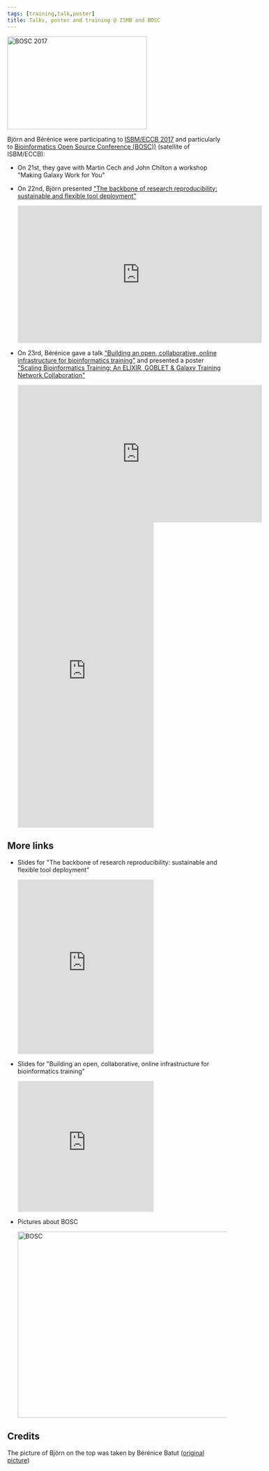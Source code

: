 ```yaml
---
tags: [training,talk,poster]
title: Talks, poster and training @ ISMB and BOSC
---
```


<p class="multiple-img">
    <a data-flickr-embed="true"  href="https://www.flickr.com/photos/134305289@N03/35995265931/in/album-72157684042963763/" title="BOSC 2017"><img src="https://farm5.staticflickr.com/4315/35995265931_34277743b7_n.jpg" width="320" height="213" alt="BOSC 2017"></a><script async src="//embedr.flickr.com/assets/client-code.js" charset="utf-8"></script>
</p>

Björn and Bérénice were participating to [ISBM/ECCB 2017](https://www.iscb.org/ismbeccb2017) and particularly to [Bioinformatics Open Source Conference (BOSC))](https://www.open-bio.org/wiki/BOSC_2017) (satellite of ISBM/ECCB):

- On 21st, they gave with Martin Cech and John Chilton a workshop "Making Galaxy Work for You"
- On 22nd, Björn presented ["The backbone of research reproducibility: sustainable and flexible tool deployment"](https://f1000research.com/slides/6-1203)

    <p class="multiple-img">
        <iframe width="560" height="315" src="https://www.youtube.com/embed/zTne29-GU_E" frameborder="0" allowfullscreen></iframe>
    </p>

- On 23rd, Bérénice gave a talk ["Building an open, collaborative, online infrastructure for bioinformatics training"](https://bebatut-slides.github.io/bosc_07_17/) and presented a poster ["Scaling Bioinformatics Training: An ELIXIR, GOBLET & Galaxy Training Network Collaboration"](https://f1000research.com/posters/6-1218)

    <p class="multiple-img">
        <iframe width="560" height="315" src="https://www.youtube.com/embed/ZL7xTqCaRsI" frameborder="0" allowfullscreen></iframe>
        <embed src="https://d1hiluowqo0t4b.cloudfront.net/posters/compressed/f1000research-170113.pdf" width="65%" height="700px" type='application/pdf'>
    </p>

## More links

- Slides for "The backbone of research reproducibility: sustainable and flexible tool deployment"

    <p class="multiple-img">
        <embed src="https://d1hiluowqo0t4b.cloudfront.net/posters/docs/f1000research-169817.pdf" width="65%" height="400px" type='application/pdf'>
    </p>

- Slides for "Building an open, collaborative, online infrastructure for bioinformatics training"

    <p class="multiple-img">
        <embed src="https://bebatut-slides.github.io/bosc_07_17/#/1" width="65%" height="300px">
    </p>

- Pictures about BOSC

    <p class="multiple-img">
        <a data-flickr-embed="true"  href="https://www.flickr.com/photos/134305289@N03/albums/72157684042963763" title="BOSC"><img src="https://farm5.staticflickr.com/4307/35287390654_87bf64d2d6_z.jpg" width="640" height="427" alt="BOSC"></a><script async src="//embedr.flickr.com/assets/client-code.js" charset="utf-8"></script>
    </p>

## Credits

The picture of Björn on the top was taken by Bérénice Batut ([original picture](https://flic.kr/p/WQM9vi))